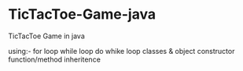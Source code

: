 # TicTacToe-Game-java

TicTacToe Game in java 

using:-
for loop
while loop 
do whike loop
classes & object
constructor
function/method 
inheritence




